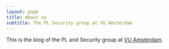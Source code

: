 ```yaml
---
layout: page
title: About us
subtitle: The PL Security group at VU Amsterdam
---
```

This is the blog of the PL and Security group at [VU Amsterdam](https://vu.nl/en).